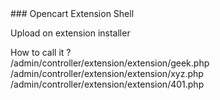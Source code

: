 <div align="left">
### Opencart Extension Shell

Upload on extension installer

How to call it ?<br>
/admin/controller/extension/extension/geek.php<br>
/admin/controller/extension/extension/xyz.php<br>
/admin/controller/extension/extension/401.php
</div>
